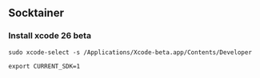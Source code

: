 ## Socktainer

### Install xcode 26 beta

```
sudo xcode-select -s /Applications/Xcode-beta.app/Contents/Developer
```


```
export CURRENT_SDK=1
```

